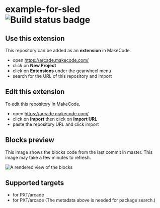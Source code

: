 # example-for-sled ![Build status badge](https://github.com/codeninjas-rocklin/example-for-sled/workflows/MakeCode/badge.svg)



## Use this extension

This repository can be added as an **extension** in MakeCode.

* open https://arcade.makecode.com/
* click on **New Project**
* click on **Extensions** under the gearwheel menu
* search for the URL of this repository and import

## Edit this extension

To edit this repository in MakeCode.

* open https://arcade.makecode.com/
* click on **Import** then click on **Import URL**
* paste the repository URL and click import

## Blocks preview

This image shows the blocks code from the last commit in master.
This image may take a few minutes to refresh.

![A rendered view of the blocks](https://github.com/codeninjas-rocklin/example-for-sled/raw/master/.makecode/blocks.png)

## Supported targets

* for PXT/arcade
* for PXT/arcade
(The metadata above is needed for package search.)

